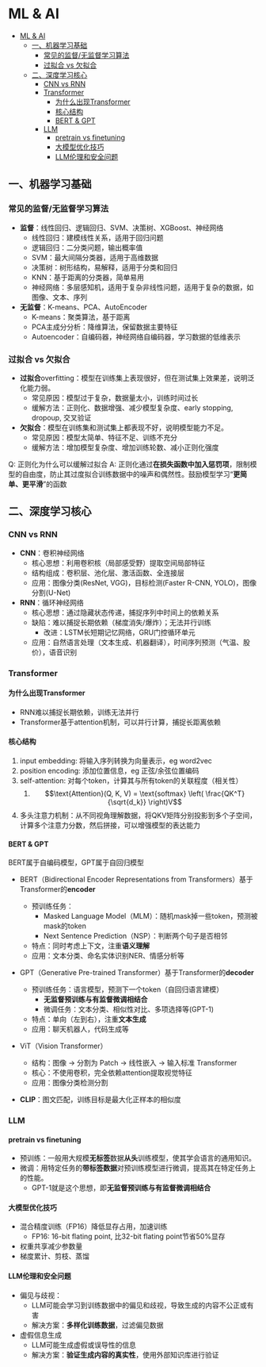 # ML & AI

- [ML \& AI](#ml--ai)
  - [一、机器学习基础](#一机器学习基础)
    - [常见的监督/无监督学习算法](#常见的监督无监督学习算法)
    - [过拟合 vs 欠拟合](#过拟合-vs-欠拟合)
  - [二、深度学习核心](#二深度学习核心)
    - [CNN vs RNN](#cnn-vs-rnn)
    - [Transformer](#transformer)
      - [为什么出现Transformer](#为什么出现transformer)
      - [核心结构](#核心结构)
      - [BERT \& GPT](#bert--gpt)
    - [LLM](#llm)
      - [pretrain vs finetuning](#pretrain-vs-finetuning)
      - [大模型优化技巧](#大模型优化技巧)
      - [LLM伦理和安全问题](#llm伦理和安全问题)


## 一、机器学习基础

### 常见的监督/无监督学习算法

- **监督**：线性回归、逻辑回归、SVM、决策树、XGBoost、神经网络  
  - 线性回归：建模线性关系，适用于回归问题
  - 逻辑回归：二分类问题，输出概率值
  - SVM：最大间隔分类器，适用于高维数据
  - 决策树：树形结构，易解释，适用于分类和回归
  - KNN：基于距离的分类器，简单易用
  - 神经网络：多层感知机，适用于复杂非线性问题，适用于复杂的数据，如图像、文本、序列
- **无监督**：K-means、PCA、AutoEncoder
  - K-means：聚类算法，基于距离
  - PCA主成分分析：降维算法，保留数据主要特征
  - Autoencoder：自编码器，神经网络自编码器，学习数据的低维表示

### 过拟合 vs 欠拟合

- **过拟合**overfitting：模型在训练集上表现很好，但在测试集上效果差，说明泛化能力弱。
  - 常见原因：模型过于复杂，数据量太小，训练时间过长
  - 缓解方法：正则化、数据增强、减少模型复杂度、early stopping, dropoup, 交叉验证
- **欠拟合**：模型在训练集和测试集上都表现不好，说明模型能力不足。
  - 常见原因：模型太简单、特征不足、训练不充分
  - 缓解方法：增加模型复杂度、增加训练轮数、减小正则化强度

Q: 正则化为什么可以缓解过拟合
A: 正则化通过**在损失函数中加入惩罚项**，限制模型的自由度，防止其过度拟合训练数据中的噪声和偶然性。鼓励模型学习“**更简单、更平滑**”的函数

## 二、深度学习核心

### CNN vs RNN

- **CNN**：卷积神经网络
  - 核心思想：利用卷积核（局部感受野）提取空间局部特征
  - 结构组成：卷积层、池化层、激活函数、全连接层
  - 应用：图像分类(ResNet, VGG)，目标检测(Faster R-CNN, YOLO)，图像分割(U-Net)
- **RNN**：循环神经网络
  - 核心思想：通过隐藏状态传递，捕捉序列中时间上的依赖关系
  - 缺陷：难以捕捉长期依赖（梯度消失/爆炸）；无法并行训练
    - 改进：LSTM长短期记忆网络，GRU门控循环单元
  - 应用：自然语言处理（文本生成、机器翻译），时间序列预测（气温、股价），语音识别


### Transformer

#### 为什么出现Transformer

- RNN难以捕捉长期依赖，训练无法并行
- Transformer基于attention机制，可以并行计算，捕捉长距离依赖

#### 核心结构

1. input embedding: 将输入序列转换为向量表示，eg word2vec
2. position encoding: 添加位置信息，eg 正弦/余弦位置编码
3. self-attention:  对每个token，计算其与所有token的关联程度（相关性）
   1. $$\text{Attention}(Q, K, V) = \text{softmax} \left( \frac{QK^T}{\sqrt{d_k}} \right)V$$
4. 多头注意力机制：从不同视角理解数据，将QKV矩阵分别投影到多个子空间，计算多个注意力分数，然后拼接，可以增强模型的表达能力

#### BERT & GPT

BERT属于自编码模型，GPT属于自回归模型

- BERT（Bidirectional Encoder Representations from Transformers）基于Transformer的**encoder**
  - 预训练任务：
    - Masked Language Model（MLM）：随机mask掉一些token，预测被mask的token
    - Next Sentence Prediction（NSP）：判断两个句子是否相邻
  - 特点：同时考虑上下文，注重**语义理解**
  - 应用：文本分类、命名实体识别NER、情感分析等

- GPT（Generative Pre-trained Transformer）基于Transformer的**decoder**
  - 预训练任务：语言模型，预测下一个token（自回归语言建模）
    - **无监督预训练与有监督微调相结合**
    - 微调任务：文本分类、相似性对比、多项选择等(GPT-1)
  - 特点：单向（左到右），注重**文本生成**
  - 应用：聊天机器人，代码生成等

- ViT（Vision Transformer）
  - 结构：图像 → 分割为 Patch → 线性嵌入 → 输入标准 Transformer
  - 核心：不使用卷积，完全依赖attention提取视觉特征
  - 应用：图像分类检测分割

- **CLIP**：图文匹配，训练目标是最大化正样本的相似度

### LLM

#### pretrain vs finetuning

* 预训练：一般用大规模**无标签**数据**从头**训练模型，使其学会语言的通用知识。
* 微调：用特定任务的**带标签数据**对预训练模型进行微调，提高其在特定任务上的性能。
  * GPT-1就是这个思想，即**无监督预训练与有监督微调相结合**

#### 大模型优化技巧

* 混合精度训练（FP16）降低显存占用，加速训练
  * FP16: 16-bit flating point, 比32-bit flating point节省50%显存
* 权重共享减少参数量
* 梯度累计、剪枝、蒸馏

#### LLM伦理和安全问题

* 偏见与歧视：
  * LLM可能会学习到训练数据中的偏见和歧视，导致生成的内容不公正或有害
  * 解决方案：**多样化训练数据**，过滤偏见数据
* 虚假信息生成
  * LLM可能生成虚假或误导性的信息
  * 解决方案：**验证生成内容的真实性**，使用外部知识库进行验证